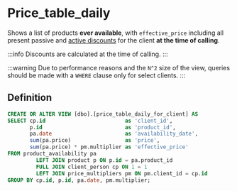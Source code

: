 # Price_table_daily

Shows a list of products **ever available**, with `effective_price` including all present passive and [active discounts](../Tables/discount) for the client **at the time of calling**.

:::info
Discounts are calculated at the time of calling.
:::

:::warning
Due to performance reasons and the `N^2` size of the view, queries should be made with a `WHERE` clause only for select clients.
:::

## Definition

```sql
CREATE OR ALTER VIEW [dbo].[price_table_daily_for_client] AS
SELECT cp.id                         as 'client_id',
       p.id                          as 'product_id',
       pa.date                       as 'availability_date',
       sum(pa.price)                 as 'price',
       sum(pa.price) * pm.multiplier as 'effective_price'
FROM product_availability pa
         LEFT JOIN product p ON p.id = pa.product_id
         FULL JOIN client_person cp ON 1 = 1
         LEFT JOIN price_multipliers pm ON pm.client_id = cp.id
GROUP BY cp.id, p.id, pa.date, pm.multiplier;
```